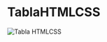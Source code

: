 # TablaHTMLCSS
![Tabla HTMLCSS](https://github.com/Andres-develope/TablaHTMLCSS/assets/128127095/76807d1a-8c1f-4712-95bc-7d26cfb5edd7)
